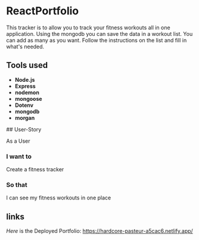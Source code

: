 # ReactPortfolio
This tracker is to allow you to track your fitness workouts all in one application. Using the mongodb you can save the data in a workout list. You can add as many as you want. Follow the instructions on the list and fill in what's needed.<p>
## Tools used 
  <ul>
    <li><strong>Node.js</strong></li>
    <li><strong>Express</strong></li>
    <li><strong>nodemon</strong></li>
    <li><strong>mongoose</strong></li>
    <li><strong>Dotenv</strong></li>
    <li><strong>mongodb</strong></li>
    <li><strong>morgan</strong></li>
</ul><p>
## User-Story <p>
As a User

### I want to
  Create a fitness tracker

### So that 
I can see my fitness workouts in one place

## links 
 *Here* is the Deployed Portfolio: https://hardcore-pasteur-a5cac6.netlify.app/
